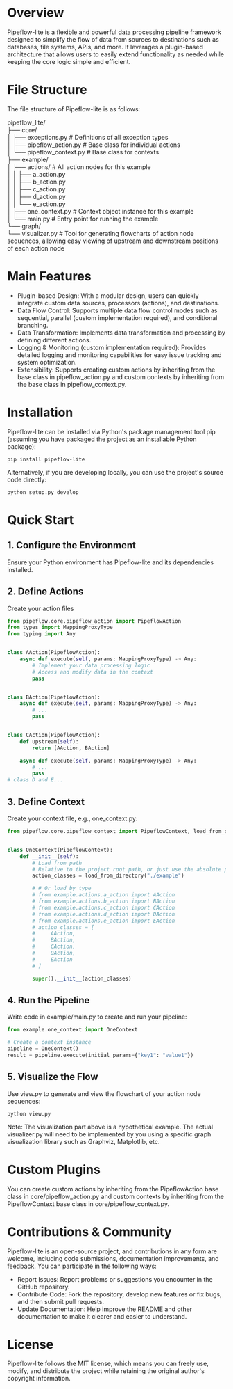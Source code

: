 # Overview

Pipeflow-lite is a flexible and powerful data processing pipeline framework designed to simplify the flow of data from
sources to destinations such as databases, file systems, APIs, and more. It leverages a plugin-based architecture that
allows users to easily extend functionality as needed while keeping the core logic simple and efficient.

# File Structure

The file structure of Pipeflow-lite is as follows:

pipeflow_lite/  
├── core/  
│ ├── exceptions.py # Definitions of all exception types  
│ ├── pipeflow_action.py # Base class for individual actions  
│ └── pipeflow_context.py # Base class for contexts  
├── example/  
│ ├── actions/ # All action nodes for this example  
│ │ ├── a_action.py  
│ │ ├── b_action.py  
│ │ ├── c_action.py  
│ │ ├── d_action.py  
│ │ └── e_action.py  
│ ├── one_context.py # Context object instance for this example  
│ └── main.py # Entry point for running the example  
└── graph/  
└── visualizer.py # Tool for generating flowcharts of action node sequences, allowing easy viewing of upstream and
downstream positions of each action node

# Main Features

- Plugin-based Design: With a modular design, users can quickly integrate custom data sources, processors (actions), and
destinations.
- Data Flow Control: Supports multiple data flow control modes such as sequential, parallel (custom implementation
required), and conditional branching.
- Data Transformation: Implements data transformation and processing by defining different actions.
- Logging & Monitoring (custom implementation required): Provides detailed logging and monitoring capabilities for easy
issue tracking and system optimization.
- Extensibility: Supports creating custom actions by inheriting from the base class in pipeflow_action.py and custom
contexts by inheriting from the base class in pipeflow_context.py.

# Installation

Pipeflow-lite can be installed via Python's package management tool pip (assuming you have packaged the project as an
installable Python package):

```commandline
pip install pipeflow-lite
```

Alternatively, if you are developing locally, you can use the project's source code directly:

```commandline
python setup.py develop  
```

# Quick Start

## 1. Configure the Environment

Ensure your Python environment has Pipeflow-lite and its dependencies installed.

## 2. Define Actions

Create your action files

```python
from pipeflow.core.pipeflow_action import PipeflowAction
from types import MappingProxyType
from typing import Any


class AAction(PipeflowAction):
    async def execute(self, params: MappingProxyType) -> Any:
        # Implement your data processing logic  
        # Access and modify data in the context  
        pass


class BAction(PipeflowAction):
    async def execute(self, params: MappingProxyType) -> Any:
        # ...
        pass


class CAction(PipeflowAction):
    def upstream(self):
        return [AAction, BAction]

    async def execute(self, params: MappingProxyType) -> Any:
        # ... 
        pass
# class D and E...
```

## 3. Define Context

Create your context file, e.g., one_context.py:

```python
from pipeflow.core.pipeflow_context import PipeflowContext, load_from_directory


class OneContext(PipeflowContext):
    def __init__(self):
        # Load from path
        # Relative to the project root path, or just use the absolute path
        action_classes = load_from_directory("./example")

        # # Or load by type
        # from example.actions.a_action import AAction
        # from example.actions.b_action import BAction
        # from example.actions.c_action import CAction
        # from example.actions.d_action import DAction
        # from example.actions.e_action import EAction
        # action_classes = [
        #     AAction,
        #     BAction,
        #     CAction,
        #     DAction,
        #     EAction
        # ]

        super().__init__(action_classes)
```

## 4. Run the Pipeline

Write code in example/main.py to create and run your pipeline:

```python
from example.one_context import OneContext

# Create a context instance  
pipeline = OneContext()
result = pipeline.execute(initial_params={"key1": "value1"})
```  

## 5. Visualize the Flow

Use view.py to generate and view the flowchart of your action node sequences:

```commandline
python view.py 
```

Note: The visualization part above is a hypothetical example. The actual visualizer.py will need to be implemented by
you using a specific graph visualization library such as Graphviz, Matplotlib, etc.

# Custom Plugins

You can create custom actions by inheriting from the PipeflowAction base class in core/pipeflow_action.py and custom
contexts by inheriting from the PipeflowContext base class in core/pipeflow_context.py.

# Contributions & Community

Pipeflow-lite is an open-source project, and contributions in any form are welcome, including code submissions, documentation
improvements, and feedback. You can participate in the following ways:

- Report Issues: Report problems or suggestions you encounter in the GitHub repository.
- Contribute Code: Fork the repository, develop new features or fix bugs, and then submit pull requests.
- Update Documentation: Help improve the README and other documentation to make it clearer and easier to understand.

# License

Pipeflow-lite follows the MIT license, which means you can freely use, modify, and distribute the project while retaining the
original author's copyright information.


